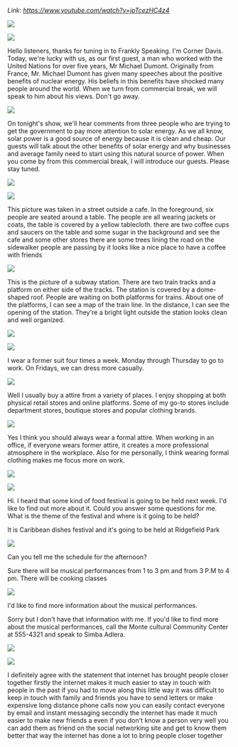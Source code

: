 _Link: https://www.youtube.com/watch?v=jpTcezHC4z4_

![](./Images/mock-test-12-1.png)

![](./Images/mock-test-12-2.png)

Hello listeners, thanks for tuning in to Frankly Speaking. I'm Corner Davis. Today, we're lucky with us, as our first guest, a man who worked with the United Nations for over five years, Mr Michael Dumont. Originally from France, Mr. Michael Dumont has given many speeches about the positive benefits of nuclear energy. His beliefs in this benefits have shocked many people around the world. When we turn from commercial break, we will speak to him about his views. Don't go away.

![](./Images/mock-test-12-3.png)

On tonight's show, we'll hear comments from three people who are trying to get the government to pay more attention to solar energy. As we all know, solar power is a good source of energy because it is clean and cheap. Our guests will talk about the other benefits of solar energy and why businesses and average family need to start using this natural source of power. When you come by from this commercial break, I will introduce our guests. Please stay tuned.

![](./Images/mock-test-12-4.png)

![](./Images/mock-test-12-5.png)

This picture was taken in a street outside a cafe. In the foreground, six people are seated around a table. The people are all wearing jackets or coats, the table is covered by a yellow tablecloth. there are two coffee cups and saucers on the table and some sugar in the background and see the cafe and some other stores there are some trees lining the road on the sidewalker people are passing by it looks like a nice place to have a coffee with friends

![](./Images/mock-test-12-6.png)

This is the picture of a subway station. There are two train tracks and a platform on either side of the tracks. The station is covered by a dome-shaped roof. People are waiting on both platforms for trains. About one of the platforms, I can see a map of the train line. In the distance, I can see the opening of the station. They're a bright light outside the station looks clean and well organized.

![](./Images/mock-test-12-7.png)


![](./Images/mock-test-12-8.png)

I wear a former suit four times a week. Monday through Thursday to go to work. On Fridays, we can dress more casually.

![](./Images/mock-test-12-9.png)

Well I usually buy a attire from a variety of places. I enjoy shopping at both physical retail stores and online platforms. Some of my go-to stores include department stores, boutique stores and popular clothing brands. 

![](./Images/mock-test-12-10.png)

Yes I think you should always wear a formal attire. When working in an office, if everyone wears former attire, it creates a more professional atmosphere in the workplace. Also for me personally, I think wearing formal clothing makes me focus more on work.

![](./Images/mock-test-12-11.png)


![](./Images/mock-test-12-12.png)

Hi. I heard that some kind of food festival is going to be held next week. I'd like to find out more about it. Could you answer some questions for me. What is the theme of the festival and where is it going to be held?

It is Caribbean dishes festival and it's going to be held at Ridgefield Park

![](./Images/mock-test-12-13.png)

Can you tell me the schedule for the afternoon?

Sure there will be musical performances from 1 to 3 pm and from 3 P.M to 4 pm. There will be cooking classes

![](./Images/mock-test-12-14.png)

I'd like to find more information about the musical performances.

Sorry but I don't have that information with me. If you'd like to find more about the musical performances, call the Monte cultural Community Center at 555-4321 and speak to Simba Adlera.

![](./Images/mock-test-12-15.png)

![](./Images/mock-test-12-16.png)

I definitely agree with the statement that internet has brought people closer together firstly the internet makes it much easier to stay in touch with people in the past if you had to move along this little way it was difficult to keep in touch with family and friends you have to send letters or make expensive long distance phone calls now you can easily contact everyone by email and instant messaging secondly the internet has made it much easier to make new friends a even if you don't know a person very well you can add them as friend on the social networking site and get to know them better that way the internet has done a lot to bring people closer together

